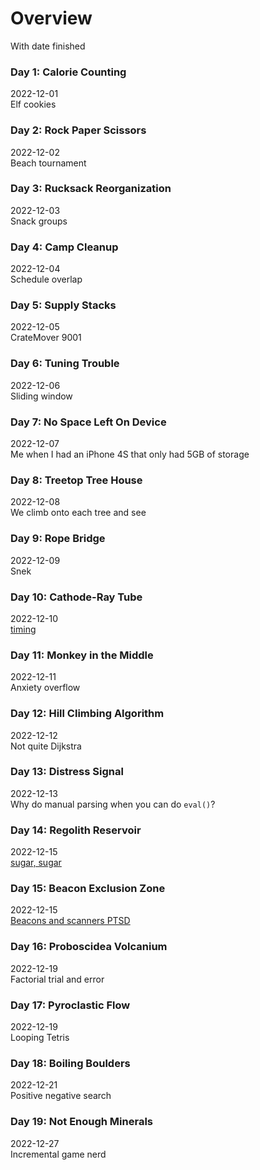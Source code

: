 # Overview
With date finished
### Day 1: Calorie Counting
2022-12-01\
Elf cookies
### Day 2: Rock Paper Scissors
2022-12-02\
Beach tournament
### Day 3: Rucksack Reorganization
2022-12-03\
Snack groups
### Day 4: Camp Cleanup
2022-12-04\
Schedule overlap
### Day 5: Supply Stacks
2022-12-05\
CrateMover 9001
### Day 6: Tuning Trouble
2022-12-06\
Sliding window
### Day 7: No Space Left On Device
2022-12-07\
Me when I had an iPhone 4S that only had 5GB of storage
### Day 8: Treetop Tree House
2022-12-08\
We climb onto each tree and see
### Day 9: Rope Bridge
2022-12-09\
Snek
### Day 10: Cathode-Ray Tube
2022-12-10\
[timing](https://youtu.be/sJFnWZH5FXc/)
### Day 11: Monkey in the Middle
2022-12-11\
Anxiety overflow
### Day 12: Hill Climbing Algorithm
2022-12-12\
Not quite Dijkstra
### Day 13: Distress Signal
2022-12-13\
Why do manual parsing when you can do `eval()`?
### Day 14: Regolith Reservoir
2022-12-15\
[sugar, sugar](https://www.bontegames.com/2021/02/sugar-sugar-2021-browser.html)
### Day 15: Beacon Exclusion Zone
2022-12-15\
[Beacons and scanners PTSD](https://adventofcode.com/2021/day/19)
### Day 16: Proboscidea Volcanium
2022-12-19\
Factorial trial and error
### Day 17: Pyroclastic Flow
2022-12-19\
Looping Tetris
### Day 18: Boiling Boulders
2022-12-21\
Positive negative search
### Day 19: Not Enough Minerals
2022-12-27\
Incremental game nerd

